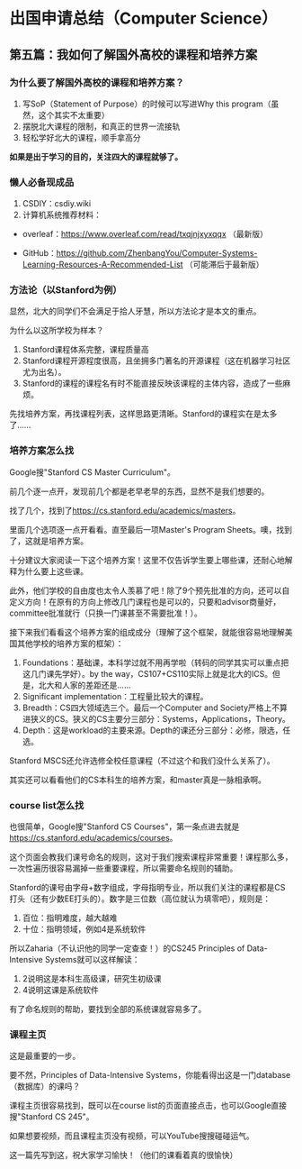 # 出国申请总结（Computer Science）

## 第五篇：我如何了解国外高校的课程和培养方案

### 为什么要了解国外高校的课程和培养方案？

1. 写SoP（Statement of Purpose）的时候可以写进Why this program（虽然，这个其实不太重要）
2. 摆脱北大课程的限制，和真正的世界一流接轨
3. 轻松学好北大的课程，顺手拿高分

**如果是出于学习的目的，关注四大的课程就够了。**

### 懒人必备现成品

1. CSDIY：csdiy.wiki
2. 计算机系统推荐材料：

- overleaf：https://www.overleaf.com/read/txqjnjxyxqqx （最新版）

- GitHub：https://github.com/ZhenbangYou/Computer-Systems-Learning-Resources-A-Recommended-List （可能滞后于最新版）

### 方法论（以Stanford为例）

显然，北大的同学们不会满足于拾人牙慧，所以方法论才是本文的重点。

为什么以这所学校为样本？

1. Stanford课程体系完整，课程质量高
2. Stanford课程开源程度很高，且坐拥多门著名的开源课程（这在机器学习社区尤为出名）。
3. Stanford的课程的课程名有时不能直接反映该课程的主体内容，造成了一些麻烦。

先找培养方案，再找课程列表，这样思路更清晰。Stanford的课程实在是太多了……

### 培养方案怎么找

Google搜"Stanford CS Master Curriculum"。

前几个逐一点开，发现前几个都是老早老早的东西，显然不是我们想要的。

找了几个，找到了<https://cs.stanford.edu/academics/masters>。

里面几个选项逐一点开看看。直至最后一项Master's Program Sheets。噢，找到了，这就是培养方案。

十分建议大家阅读一下这个培养方案！这里不仅告诉学生要上哪些课，还耐心地解释为什么要上这些课。

此外，他们学校的自由度也太令人羡慕了吧！除了9个预先批准的方向，还可以自定义方向！在原有的方向上修改几门课程也是可以的，只要和advisor商量好，committee批准就行（只换一门课甚至不需要批准！）。

接下来我们看看这个培养方案的组成成分（理解了这个框架，就能很容易地理解美国其他学校的培养方案的框架）：

1. Foundations：基础课，本科学过就不用再学啦（转码的同学其实可以重点把这几门课先学好）。by the way，CS107+CS110实际上就是北大的ICS。但是，北大和人家的差距还是……
2. Significant implementation：工程量比较大的课程。
3. Breadth：CS四大领域选三个。最后一个Computer and Society严格上不算进狭义的CS。狭义的CS主要分三部分：Systems，Applications，Theory。
4. Depth：这是workload的主要来源。Depth的课还分三部分：必修，限选，任选。

Stanford MSCS还允许选修全校任意课程（不过这个和我们没什么关系了）。

其实还可以看看他们的CS本科生的培养方案，和master真是一脉相承啊。

### course list怎么找

也很简单，Google搜"Stanford CS Courses"，第一条点进去就是<https://cs.stanford.edu/academics/courses>。

这个页面会教我们课号命名的规则，这对于我们搜索课程非常重要！课程那么多，一次性遍历很容易漏掉一些重要课程，所以需要命名规则的辅助。

Stanford的课号由字母+数字组成，字母指明专业，所以我们关注的课程都是CS打头（还有少数EE打头的）。数字是三位数（高位就认为填零吧），规则是：

1. 百位：指明难度，越大越难
2. 十位：指明领域，例如4是系统软件

所以Zaharia（不认识他的同学一定查查！）的CS245 Principles of Data-Intensive Systems就可以这样解读：

1. 2说明这是本科生高级课，研究生初级课
2. 4说明这课是系统软件

有了命名规则的帮助，要找到全部的系统课就容易多了。

### 课程主页

这是最重要的一步。

要不然，Principles of Data-Intensive Systems，你能看得出这是一门database（数据库）的课吗？

课程主页很容易找到，既可以在course list的页面直接点击，也可以Google直接搜"Stanford CS 245"。

如果想要视频，而且课程主页没有视频，可以YouTube搜搜碰碰运气。

这一篇先写到这，祝大家学习愉快！（他们的课看着真的很愉快）
